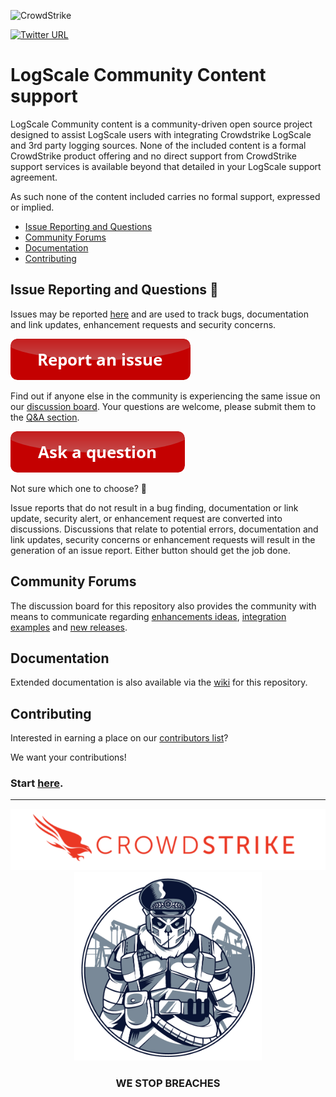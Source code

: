 ![CrowdStrike](https://www.crowdstrike.com/wp-content/uploads/2022/09/CS_Logo_2022_In-Line_All-Red_RGB.png)

[![Twitter URL](https://img.shields.io/twitter/url?label=Follow%20%40CrowdStrike&style=social&url=https%3A%2F%2Ftwitter.com%2FCrowdStrike)](https://twitter.com/CrowdStrike)

# LogScale Community Content support
LogScale Community content is a community-driven open source project designed to assist LogScale users with integrating Crowdstrike LogScale and 3rd party logging sources. None of the included content is a formal CrowdStrike product offering and no direct support from CrowdStrike support services is available beyond that detailed in your LogScale support agreement.

As such none of the content included carries no formal support, expressed or implied.

- [Issue Reporting and Questions](#issue-reporting-and-questions-bug)
- [Community Forums](#community-forums)
- [Documentation](#documentation)
- [Contributing](#contributing)

## Issue Reporting and Questions :bug:

Issues may be reported [here](https://github.com/nthnthcandrew/Falcon-Logscale-Community-Content/issues/new/choose) and are used to track bugs, documentation and link updates, enhancement requests and security concerns. 

[![Report Issue](https://raw.githubusercontent.com/nthnthcandrew/Falcon-Logscale-Community-Content/main/docs/asset/report-issue.png)](https://github.com/nthnthcandrew/Falcon-Logscale-Community-Content/issues/new/choose)

Find out if anyone else in the community is experiencing the same issue on our [discussion board](#community-forums). 
Your questions are welcome, please submit them to the [Q&A section](https://github.com/nthnthcandrew/Falcon-Logscale-Community-Content/discussions?discussions_q=category%3AQ%26A).

[![Discussions](https://raw.githubusercontent.com/nthnthcandrew/Falcon-Logscale-Community-Content/main/docs/asset/ask-a-question.png)](https://github.com/nthnthcandrew/Falcon-Logscale-Community-Content/discussions?discussions_q=category%3AQ%26A)

Not sure which one to choose? :thinking:

Issue reports that do not result in a bug finding, documentation or link update, security alert, or enhancement request are converted into discussions. Discussions that relate to potential errors, documentation and link updates, security concerns or enhancement requests will result in the generation of an issue report. Either button should get the job done.

## Community Forums
The discussion board for this repository also provides the community with means to communicate regarding [enhancements ideas](https://github.com/nthnthcandrew/Falcon-Logscale-Community-Content/discussions?discussions_q=category%3AIdeas), [integration examples](https://github.com/nthnthcandrew/Falcon-Logscale-Community-Content/discussions/496) and [new releases](https://github.com/nthnthcandrew/Falcon-Logscale-Community-Content/discussions?discussions_q=category%3A%22Show+and+tell%22).

## Documentation
Extended documentation is also available via the [wiki](https://github.com/nthnthcandrew/Falcon-Logscale-Community-Content/wiki) for this repository.

## Contributing
Interested in earning a place on our [contributors list](https://github.com/nthnthcandrew/Falcon-Logscale-Community-Content/blob/main/AUTHORS.md#contributors)?

We want your contributions!

### Start [here](https://github.com/nthnthcandrew/Falcon-Logscale-Community-Content/blob/main/CONTRIBUTING.md).

---


<p align="center"><img src="https://raw.githubusercontent.com/nthnthcandrew/Falcon-Logscale-Community-Content/main/docs/asset/cs-logo-footer.png"><BR/><img width="300px" src="https://raw.githubusercontent.com/nthnthcandrew/Falcon-Logscale-Community-Content/main/docs/asset/adversary-bear-1.png"></P>
<h3><P align="center">WE STOP BREACHES</P></h3>

